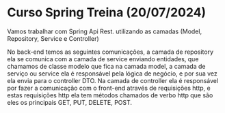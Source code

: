 # Curso Spring Treina (20/07/2024)

Vamos trabalhar com Spring Api Rest. utilizando as camadas (Model, Repository, Service e Controller)

No back-end  temos as seguintes comunicações, a camada de repository ela se comunica com a camada de service enviando entidades, que chamamos de classe modelo que fica na camada model, a camada de serviço ou service ela é responsável pela lógica de negócio, e por sua vez ela envia para o controller DTO. Na camada de controller ela é responsável por fazer a comunicação com o front-end através de requisições http, e estas requisições http ela tem métodos chamados de verbo http que são eles os principais GET, PUT, DELETE, POST. 